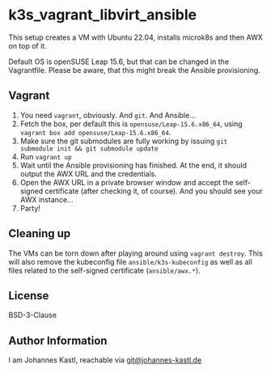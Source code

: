 # k3s_vagrant_libvirt_ansible

This setup creates a VM with Ubuntu 22.04, installs microk8s and then AWX on top
of it.

Default OS is openSUSE Leap 15.6, but that can be changed in the Vagrantfile.
Please be aware, that this might break the Ansible provisioning.

## Vagrant

1. You need `vagrant`, obviously. And `git`. And Ansible...
1. Fetch the box, per default this is `opensuse/Leap-15.6.x86_64`, using
   `vagrant box add opensuse/Leap-15.6.x86_64`.
1. Make sure the git submodules are fully working by issuing
   `git submodule init && git submodule update`
1. Run `vagrant up`
1. Wait until the Ansible provisioning has finished. At the end, it should
   output the AWX URL and the credentials.
1. Open the AWX URL in a private browser window and accept the self-signed
   certificate (after checking it, of course). And you should see your AWX
   instance...
1. Party!

## Cleaning up

The VMs can be torn down after playing around using `vagrant destroy`. This will
also remove the kubeconfig file `ansible/k3s-kubeconfig` as well as all
files related to the self-signed certificate (`ansible/awx.*`).

## License

BSD-3-Clause

## Author Information

I am Johannes Kastl, reachable via git@johannes-kastl.de
